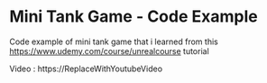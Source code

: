 # Mini Tank Game - Code Example

Code example of mini tank game that i learned from this https://www.udemy.com/course/unrealcourse tutorial

Video : https://ReplaceWithYoutubeVideo

